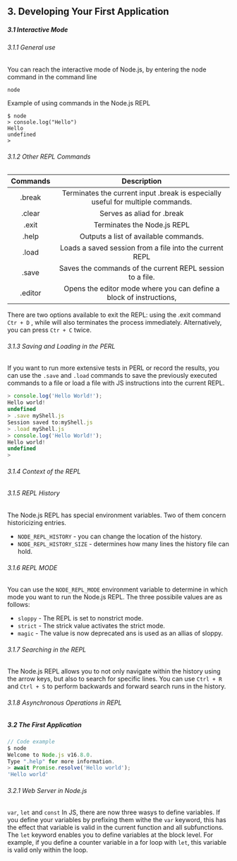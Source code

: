 <h2>3. Developing Your First Application</h2>

<h5>3.1 Interactive Mode</h5>

<h6>3.1.1 General use</h6>

You can reach the interactive mode of Node.js, by entering the node command in the command line

```
node
```

Example of using commands in the Node.js REPL

```
$ node
> console.log("Hello")
Hello
undefined
>
```

<h6>3.1.2 Other REPL Commands</h6>

| Commands |                                   Description                                   |
| :------: | :-----------------------------------------------------------------------------: |
|  .break  | Terminates the current input .break is especially useful for multiple commands. |
|  .clear  |                           Serves as aliad for .break                            |
|  .exit   |                           Terminates the Node.js REPL                           |
|  .help   |                      Outputs a list of available commands.                      |
|  .load   |             Loads a saved session from a file into the current REPL             |
|  .save   |            Saves the commands of the current REPL session to a file.            |
| .editor  |       Opens the editor mode where you can define a block of instructions,       |

There are two options available to exit the REPL: using the .exit command `Ctr + D` , while will also terminates the process immediately. Alternatively, you can press `Ctr + C` twice.

<h6>3.1.3 Saving and Loading in the PERL</h6>

If you want to run more extensive tests in PERL or record the results, you can use the `.save` and `.load` commands to save the previously executed commands to a file or load a file with JS instructions into the current REPL.

```js
> console.log('Hello World!');
Hello world!
undefined
> .save myShell.js
Session saved to:myShell.js
> .load myShell.js
> console.log('Hello World!');
Hello world!
undefined
>
```

<h6>3.1.4 Context of the REPL</h6>

<h6>3.1.5 REPL History</h6>

The Node.js REPL has special environment variables. Two of them concern historicizing entries.

- `NODE_REPL_HISTORY` - you can change the location of the history.
- `NODE_REPL_HISTORY_SIZE` - determines how many lines the history file can hold.

<h6>3.1.6 REPL MODE</h6>

You can use the `NODE_REPL_MODE` environment variable to determine in which mode you want to run the Node.js REPL.
The three possibile values are as follows:

- `sloppy` - The REPL is set to nonstrict mode.
- `strict` - The strick value activates the strict mode.
- `magic` - The value is now deprecated ans is used as an allias of sloppy.

<h6>3.1.7 Searching in the REPL</h6>

The Node.js REPL allows you to not only navigate within the history using the arrow keys, but also to search for specific lines.
You can use `Ctrl + R` and `Ctrl + S` to perform backwards and forward search runs in the history.

<h6>3.1.8 Asynchronous Operations in REPL</h6>

<h5>3.2 The First Application</h5>

```js
// Code example
$ node
Welcome to Node.js v16.8.0.
Type ".help" for more information.
> await Promise.resolve('Hello world');
'Hello world'
```
<h6>3.2.1 Web Server in Node.js</h6>

`var`, `let` and `const`
In JS, there are now three wasys to define variables.
If you define your variables by prefixing them withe the `var` keyword, this has the effect that variable is valid in the current function and all subfunctions. 
The `let` keyword enables you to define variables at the block level. For example, if you define a counter variable in a for loop with `let`, this variable is valid only within the loop.
